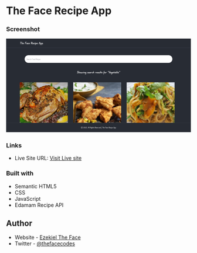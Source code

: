 # The Face Recipe App

### Screenshot

![](./screenshot.png)

### Links

- Live Site URL: [Visit Live site](https://thefacerecipe.vercel.app)

### Built with

- Semantic HTML5
- CSS
- JavaScript
- Edamam Recipe API

## Author

- Website - [Ezekiel The Face](https://thefacecodes.web.app)
- Twitter - [@thefacecodes](https://www.twitter.com/thefacecodes)

